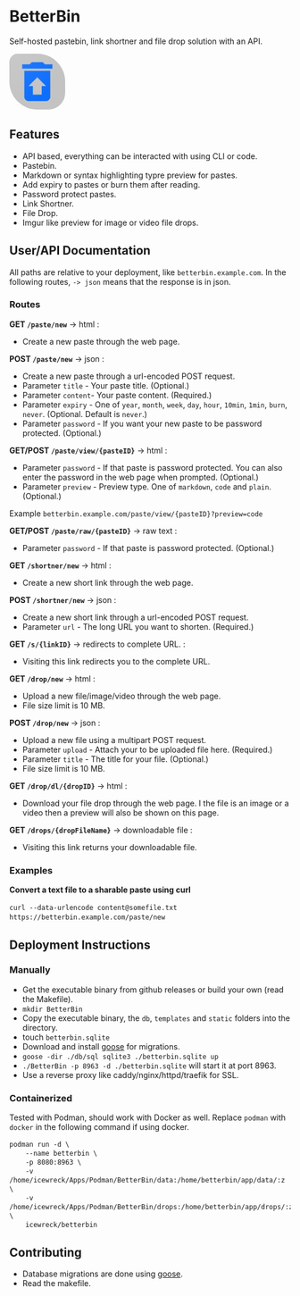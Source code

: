 # BetterBin

Self-hosted pastebin, link shortner and file drop solution with an API.

<img src="./files/web_hi_res_512.png" width=100 style="border-radius: 15px 50px 30px">
<br/>

## Features

-   API based, everything can be interacted with using CLI or code.
-   Pastebin.
-   Markdown or syntax highlighting typre preview for pastes.
-   Add expiry to pastes or burn them after reading.
-   Password protect pastes.
-   Link Shortner.
-   File Drop.
-   Imgur like preview for image or video file drops.

## User/API Documentation

All paths are relative to your deployment, like `betterbin.example.com`. In the following routes, `-> json` means that the response is in json.

### Routes

**GET `/paste/new`** -> html :

-   Create a new paste through the web page.

**POST `/paste/new`** -> json :

-   Create a new paste through a url-encoded POST request.
-   Parameter `title` - Your paste title. (Optional.)
-   Parameter `content`- Your paste content. (Required.)
-   Parameter `expiry` - One of `year`, `month`, `week`, `day`, `hour`, `10min`, `1min`, `burn`, `never`. (Optional. Default is `never`.)
-   Parameter `password` - If you want your new paste to be password protected. (Optional.)

**GET/POST `/paste/view/{pasteID}`** -> html :

-   Parameter `password` - If that paste is password protected. You can also enter the password in the web page when prompted. (Optional.)
-   Parameter `preview` - Preview type. One of `markdown`, `code` and `plain`. (Optional.)

Example `betterbin.example.com/paste/view/{pasteID}?preview=code`

**GET/POST `/paste/raw/{pasteID}`** -> raw text :

-   Parameter `password` - If that paste is password protected. (Optional.)

**GET `/shortner/new`** -> html :

-   Create a new short link through the web page.

**POST `/shortner/new`** -> json :

-   Create a new short link through a url-encoded POST request.
-   Parameter `url` - The long URL you want to shorten. (Required.)

**GET `/s/{linkID}`** -> redirects to complete URL. :

-   Visiting this link redirects you to the complete URL.

**GET `/drop/new`** -> html :

-   Upload a new file/image/video through the web page.
-   File size limit is 10 MB.

**POST `/drop/new`** -> json :

-   Upload a new file using a multipart POST request.
-   Parameter `upload` - Attach your to be uploaded file here. (Required.)
-   Parameter `title` - The title for your file. (Optional.)
-   File size limit is 10 MB.

**GET `/drop/dl/{dropID}`** -> html :

-   Download your file drop through the web page. I the file is an image or a video then a preview will also be shown on this page.

**GET `/drops/{dropFileName}`** -> downloadable file :

-   Visiting this link returns your downloadable file.

### Examples

**Convert a text file to a sharable paste using curl**

`curl --data-urlencode content@somefile.txt https://betterbin.example.com/paste/new`

## Deployment Instructions

### Manually

-   Get the executable binary from github releases or build your own (read the Makefile).
-   `mkdir BetterBin`
-   Copy the executable binary, the `db`, `templates` and `static` folders into the directory.
-   touch `betterbin.sqlite`
-   Download and install [goose](https://github.com/pressly/goose) for migrations.
-   `goose -dir ./db/sql sqlite3 ./betterbin.sqlite up`
-   `./BetterBin -p 8963 -d ./betterbin.sqlite` will start it at port 8963.
-   Use a reverse proxy like caddy/nginx/httpd/traefik for SSL.

### Containerized

Tested with Podman, should work with Docker as well. Replace `podman` with `docker` in the following command if using docker.

```
podman run -d \
    --name betterbin \
    -p 8080:8963 \
    -v /home/icewreck/Apps/Podman/BetterBin/data:/home/betterbin/app/data/:z \
    -v /home/icewreck/Apps/Podman/BetterBin/drops:/home/betterbin/app/drops/:z \
    icewreck/betterbin
```

## Contributing

-   Database migrations are done using [goose](https://github.com/pressly/goose).
-   Read the makefile.
